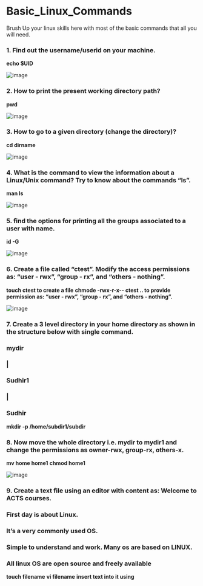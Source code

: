 # Basic_Linux_Commands
Brush Up your linux skills here with most of the basic commands that all you will need.


### 1.	Find out the username/userid on your machine.
**echo $UID**

![image](https://user-images.githubusercontent.com/75159672/114263010-a5f66d00-9a00-11eb-97d8-ae63a026dd1d.png)


### 2.	How to print the present working directory path?
**pwd**

![image](https://user-images.githubusercontent.com/75159672/114263211-dc80b780-9a01-11eb-964c-202315b9209b.png)


### 3.	How to go to a given directory (change the directory)?
**cd dirname**
  
![image](https://user-images.githubusercontent.com/75159672/114263235-ffab6700-9a01-11eb-9fa1-f70303cb07f5.png)


### 4.	What is the command to view the information about a Linux/Unix command? Try to know about the commands “ls”.
**man ls**

![image](https://user-images.githubusercontent.com/75159672/114263286-38e3d700-9a02-11eb-8a9e-f1ce68b88429.png)


### 5.	find the options for printing all the groups associated to a user with name.
**id -G**

![image](https://user-images.githubusercontent.com/75159672/114263330-7183b080-9a02-11eb-90c0-3e808bab4739.png)


### 6.	Create a file called “ctest”. Modify the access permissions as: “user - rwx”, “group - rx”, and “others - nothing”.
**touch ctest  to create a file**
**chmode -rwx-r-x-- ctest .. to provide permission as: “user - rwx”, “group - rx”, and “others - nothing”.**

![image](https://user-images.githubusercontent.com/75159672/114263355-9a0baa80-9a02-11eb-9fe5-5a371f7f9346.png)


### 7.	Create a 3 level directory in your home directory as shown in the structure below with single command.
### mydir
### |
### Sudhir1
### |
### Sudhir
**mkdir -p /home/subdir1/subdir**


### 8. Now move the whole directory i.e. mydir to mydir1 and change the permissions as owner-rwx, group-rx, others-x.
**mv home home1**
**chmod  home1**

![image](https://user-images.githubusercontent.com/75159672/114263410-e7881780-9a02-11eb-9fe3-084788c732c8.png)


### 9. Create a text file using an editor with content as: Welcome to ACTS courses.
### First day is about Linux.
### It’s a very commonly used OS.
### Simple to understand and work. Many os are based on LINUX.
### All linux OS are open source and freely available
**touch filename**
**vi filename**
**insert text into it using**










